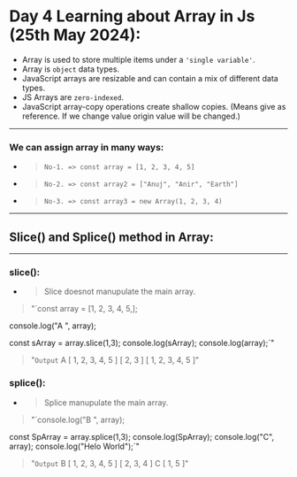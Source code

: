 # Day 4 Learning about Array in Js (25th May 2024):

- Array is used to store multiple items under a `'single variable'`.
- Array is `object` data types.
- JavaScript arrays are resizable and can contain a mix of different data types.
- JS Arrays are `zero-indexed`.
- JavaScript array-copy operations create shallow copies. (Means give as reference. If we change value origin value will be changed.)

<hr />

### We can assign array in many ways:
- > `No-1. => const array = [1, 2, 3, 4, 5]`
- > `No-2. => const array2 = ["Anuj", "Anir", "Earth"]`
- > `No-3. => const array3 = new Array(1, 2, 3, 4)`

<hr />


## Slice() and Splice() method in Array:
<hr>

### slice():

- > Slice doesnot manupulate the main array.

> "`const array = [1, 2, 3, 4, 5,];

console.log("A ", array);

const sArray = array.slice(1,3);
console.log(sArray);
console.log(array);`"

> "`Output`
A  [ 1, 2, 3, 4, 5 ]
[ 2, 3 ]
[ 1, 2, 3, 4, 5 ]"

### splice():

- > Splice manupulate the main array.

> "`console.log("B ", array);

const SpArray = array.splice(1,3);
console.log(SpArray);
console.log("C", array);
console.log("Helo World");`"

> "`Output`
B  [ 1, 2, 3, 4, 5 ]
[ 2, 3, 4 ]
C [ 1, 5 ]"